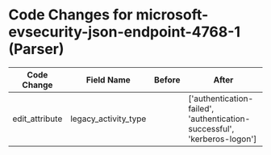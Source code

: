 # Code Changes for microsoft-evsecurity-json-endpoint-4768-1 (Parser)

| Code Change | Field Name | Before | After |
|-------------|------------|--------|-------|
| edit_attribute | legacy_activity_type |  | ['authentication-failed', 'authentication-successful', 'kerberos-logon'] |